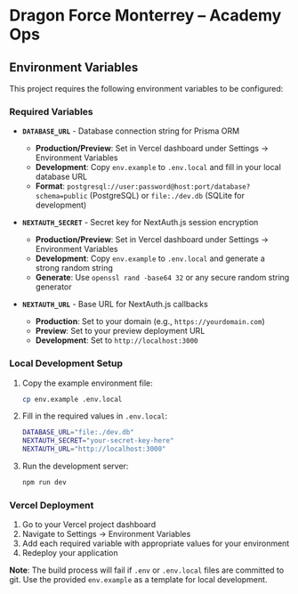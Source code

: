 # Dragon Force Monterrey – Academy Ops

## Environment Variables

This project requires the following environment variables to be configured:

### Required Variables

- **`DATABASE_URL`** - Database connection string for Prisma ORM
  - **Production/Preview**: Set in Vercel dashboard under Settings → Environment Variables
  - **Development**: Copy `env.example` to `.env.local` and fill in your local database URL
  - **Format**: `postgresql://user:password@host:port/database?schema=public` (PostgreSQL) or `file:./dev.db` (SQLite for development)

- **`NEXTAUTH_SECRET`** - Secret key for NextAuth.js session encryption
  - **Production/Preview**: Set in Vercel dashboard under Settings → Environment Variables
  - **Development**: Copy `env.example` to `.env.local` and generate a strong random string
  - **Generate**: Use `openssl rand -base64 32` or any secure random string generator

- **`NEXTAUTH_URL`** - Base URL for NextAuth.js callbacks
  - **Production**: Set to your domain (e.g., `https://yourdomain.com`)
  - **Preview**: Set to your preview deployment URL
  - **Development**: Set to `http://localhost:3000`

### Local Development Setup

1. Copy the example environment file:
   ```bash
   cp env.example .env.local
   ```

2. Fill in the required values in `.env.local`:
   ```bash
   DATABASE_URL="file:./dev.db"
   NEXTAUTH_SECRET="your-secret-key-here"
   NEXTAUTH_URL="http://localhost:3000"
   ```

3. Run the development server:
   ```bash
   npm run dev
   ```

### Vercel Deployment

1. Go to your Vercel project dashboard
2. Navigate to Settings → Environment Variables
3. Add each required variable with appropriate values for your environment
4. Redeploy your application

**Note**: The build process will fail if `.env` or `.env.local` files are committed to git. Use the provided `env.example` as a template for local development.
